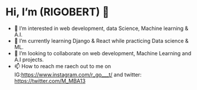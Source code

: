 # Hi, I’m (RIGOBERT) 👋
- 👀 I’m interested in web development, data Science, Machine learning & A.I.
- 🌱 I’m currently learning Django & React while practicing Data science & ML.
- 💞️ I’m looking to collaborate on web development, Machine Learning and A.I projects.
- 📫 How to reach me raech out to me on IG:https://www.instagram.com/r_go___t/ and twitter: https://twitter.com/M_MBA13

<!---
rigobert-art/rigobert-art is a ✨ special ✨ repository because its `README.md` (this file) appears on your GitHub profile.
You can click the Preview link to take a look at your changes.
--->
